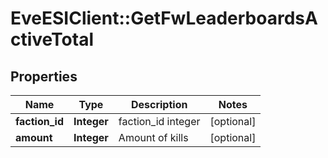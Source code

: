 # EveESIClient::GetFwLeaderboardsActiveTotal

## Properties
Name | Type | Description | Notes
------------ | ------------- | ------------- | -------------
**faction_id** | **Integer** | faction_id integer | [optional] 
**amount** | **Integer** | Amount of kills | [optional] 


